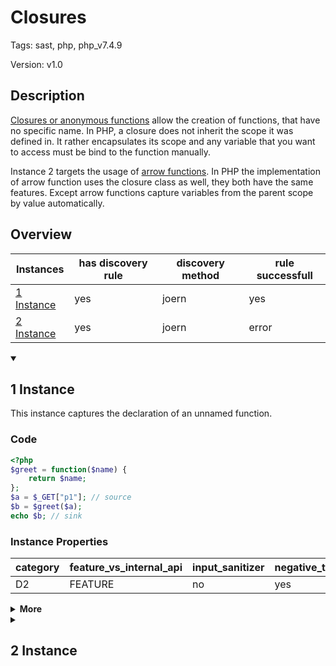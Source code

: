 [//]: # (This file is automatically generated. If you wish to make any changes, please use the JSON files and regenerate this file using the tpframework.)

# Closures

Tags: sast, php, php_v7.4.9

Version: v1.0

## Description

[Closures or anonymous functions](https://www.php.net/manual/en/functions.anonymous.php) allow the creation of functions, that have no specific name. In PHP, a closure does not inherit the scope it was defined in. It rather encapsulates its scope and any variable that you want to access must be bind to the function manually.

Instance 2 targets the usage of [arrow functions](https://www.php.net/manual/en/functions.arrow.php). In PHP the implementation of arrow function uses the closure class as well, they both have the same features. Except arrow functions capture variables from the parent scope by value automatically.

## Overview

| Instances                 | has discovery rule   | discovery method   | rule successfull   |
|---------------------------|----------------------|--------------------|--------------------|
| [1 Instance](#1-instance) | yes                  | joern              | yes                |
| [2 Instance](#2-instance) | yes                  | joern              | error              |

<details markdown="1"open>
<summary>

## 1 Instance
</summary>

This instance captures the declaration of an unnamed function.

### Code

```PHP
<?php
$greet = function($name) {
    return $name;
};
$a = $_GET["p1"]; // source
$b = $greet($a);
echo $b; // sink
```

### Instance Properties

| category   | feature_vs_internal_api   | input_sanitizer   | negative_test_case   | source_and_sink   |
|------------|---------------------------|-------------------|----------------------|-------------------|
| D2         | FEATURE                   | no                | yes                  | no                |

<details markdown="1">
<summary>
<b>More</b></summary>

<details markdown="1">
<summary>

### Compile
</summary>

```bash
$_main:
     ; (lines=11, args=0, vars=3, tmps=7)
     ; (before optimizer)
     ; /.../PHP/19_closures/1_instance_19_closures/1_instance_19_closures.php:1-7
     ; return  [] RANGE[0..0]
0000 T3 = DECLARE_LAMBDA_FUNCTION 0
0001 ASSIGN CV0($greet) T3
0002 T5 = FETCH_R (global) string("_GET")
0003 T6 = FETCH_DIM_R T5 string("p1")
0004 ASSIGN CV1($a) T6
0005 INIT_DYNAMIC_CALL 1 CV0($greet)
0006 SEND_VAR_EX CV1($a) 1
0007 V8 = DO_FCALL
0008 ASSIGN CV2($b) V8
0009 ECHO CV2($b)
0010 RETURN int(1)

{closure}:
     ; (lines=3, args=1, vars=1, tmps=0)
     ; (before optimizer)
     ; /.../PHP/19_closures/1_instance_19_closures/1_instance_19_closures.php:2-4
     ; return  [] RANGE[0..0]
0000 CV0($name) = RECV 1
0001 RETURN CV0($name)
0002 RETURN null
```

</details>

<details markdown="1">
<summary>

### Discovery
</summary>

Declaring unnamed functions has an opcode statement `DECLARE_LAMBDA_FUNCTION`, which this rule searches for.

```scala
val x19 = (name, "19_closures_iall", cpg.call(".*DECLARE_LAMBDA_FUNCTION.*").location.toJson);
```

| discovery method   | expected accuracy   |
|--------------------|---------------------|
| joern              | Perfect             |

</details>

<details markdown="1"open>
<summary>

### Measurement
</summary>

| Tool        | Comm_1   | Comm_2   | phpSAFE   | Progpilot   | RIPS   | WAP   | Ground Truth   |
|-------------|----------|----------|-----------|-------------|--------|-------|----------------|
| 08 Jun 2021 | yes      | yes      | no        | no          | no     | no    | yes            |
| 17 May 2023 | no       | no       |           |             |        |       | yes            |

</details>

<details markdown="1">
<summary>

### Remediation
</summary>

When it is easier for a SAST tool, to capture named functions, can one just rewrite an unnamed function and name it?

</details>

</details>

</details>

<details markdown="1">
<summary>

## 2 Instance
</summary>

This instance captures another possibility of declaring an unnamed function in php, using arrow functions.

### Code

```PHP
<?php
$b = $_GET["p1"]; // source
$fn1 = fn($x) => fn($y) => $x . $y;
$a =  $fn1("safe")($b);
echo a; // sink
```

### Instance Properties

| category   | feature_vs_internal_api   | input_sanitizer   | negative_test_case   | source_and_sink   |
|------------|---------------------------|-------------------|----------------------|-------------------|
| D2         | FEATURE                   | no                | no                   | no                |

<details markdown="1">
<summary>
<b>More</b></summary>

<details markdown="1">
<summary>

### Compile
</summary>

```bash
$_main:
     ; (lines=16, args=0, vars=4, tmps=9)
     ; (before optimizer)
     ; /.../PHP/19_closures/2_instance_19_closures/2_instance_19_closures.php:1-5
     ; return  [] RANGE[0..0]
0000 T4 = FETCH_R (global) string("_GET")
0001 T5 = FETCH_DIM_R T4 string("p1")
0002 ASSIGN CV0($b) T5
0003 T7 = DECLARE_LAMBDA_FUNCTION 0
0004 BIND_LEXICAL T7 CV2($y)
0005 ASSIGN CV1($fn1) T7
0006 INIT_DYNAMIC_CALL 1 CV1($fn1)
0007 SEND_VAL_EX string("safe") 1
0008 V9 = DO_FCALL
0009 INIT_DYNAMIC_CALL 1 V9
0010 SEND_VAR_EX CV0($b) 1
0011 V10 = DO_FCALL
0012 ASSIGN CV3($a) V10
0013 T12 = FETCH_CONSTANT string("a")
0014 ECHO T12
0015 RETURN int(1)
LIVE RANGES:
     7: 0004 - 0005 (tmp/var)

{closure}:
     ; (lines=6, args=1, vars=2, tmps=1)
     ; (before optimizer)
     ; /.../PHP/19_closures/2_instance_19_closures/2_instance_19_closures.php:3-3
     ; return  [] RANGE[0..0]
0000 CV0($x) = RECV 1
0001 BIND_STATIC CV1($y)
0002 T2 = DECLARE_LAMBDA_FUNCTION 0
0003 BIND_LEXICAL T2 CV0($x)
0004 RETURN T2
0005 RETURN null
LIVE RANGES:
     2: 0003 - 0004 (tmp/var)

{closure}:
     ; (lines=5, args=1, vars=2, tmps=1)
     ; (before optimizer)
     ; /.../PHP/19_closures/2_instance_19_closures/2_instance_19_closures.php:3-3
     ; return  [] RANGE[0..0]
0000 CV0($y) = RECV 1
0001 BIND_STATIC CV1($x)
0002 T2 = CONCAT CV1($x) CV0($y)
0003 RETURN T2
0004 RETURN null
```

</details>

<details markdown="1">
<summary>

### Discovery
</summary>

In May 2023, this instance throws an error while trying to generate the CPG using Joern.

```scala
val x19 = (name, "19_closures_iall", cpg.call(".*DECLARE_LAMBDA_FUNCTION.*").location.toJson);
```

| discovery method   | expected accuracy   |
|--------------------|---------------------|
| joern              | Perfect             |

</details>

<details markdown="1"open>
<summary>

### Measurement
</summary>

| Tool        | Comm_1   | Comm_2   | phpSAFE   | Progpilot   | RIPS   | WAP   | Ground Truth   |
|-------------|----------|----------|-----------|-------------|--------|-------|----------------|
| 08 Jun 2021 | no       | yes      | no        | no          | yes    | no    | yes            |
| 17 May 2023 | no       | yes      |           |             |        |       | yes            |

</details>

<details markdown="1">
<summary>

### Remediation
</summary>

When it is easier for a SAST tool, to capture named functions, can one just rewrite an unnamed function and name it?

</details>

</details>

</details>
